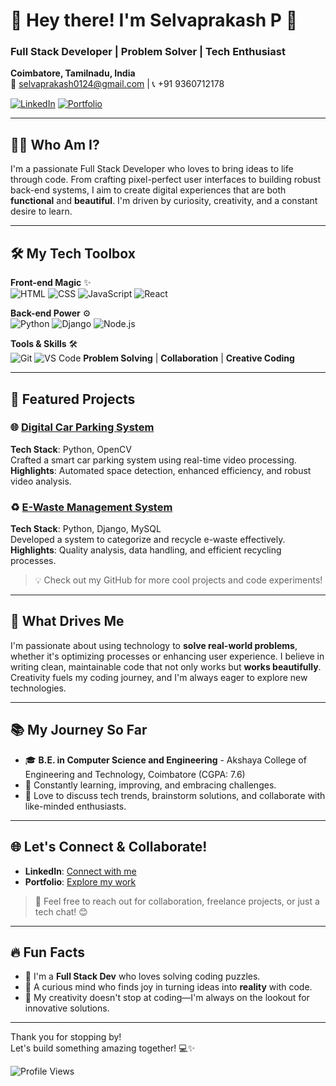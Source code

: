 # 🌟 Hey there! I'm Selvaprakash P 🌟  
### Full Stack Developer | Problem Solver | Tech Enthusiast  
**Coimbatore, Tamilnadu, India**  
📧 [selvaprakash0124@gmail.com](mailto:selvaprakash0124@gmail.com) | 📞 +91 9360712178  

[![LinkedIn](https://img.shields.io/badge/LinkedIn-Profile-blue?style=for-the-badge&logo=linkedin)](https://www.linkedin.com/in/selvaprakash-p) [![Portfolio](https://img.shields.io/badge/Portfolio-Visit-orange?style=for-the-badge&logo=github)](https://selvasaha.github.io/portfolio)

---

## 👨‍💻 Who Am I?  
I'm a passionate Full Stack Developer who loves to bring ideas to life through code. From crafting pixel-perfect user interfaces to building robust back-end systems, I aim to create digital experiences that are both **functional** and **beautiful**. I'm driven by curiosity, creativity, and a constant desire to learn.

---

## 🛠️ My Tech Toolbox  
**Front-end Magic** ✨  
![HTML](https://img.shields.io/badge/HTML-E34F26?style=flat-square&logo=html5&logoColor=white) 
![CSS](https://img.shields.io/badge/CSS-1572B6?style=flat-square&logo=css3&logoColor=white) 
![JavaScript](https://img.shields.io/badge/JavaScript-F7DF1E?style=flat-square&logo=javascript&logoColor=black) 
![React](https://img.shields.io/badge/React-61DAFB?style=flat-square&logo=react&logoColor=black)

**Back-end Power** ⚙️  
![Python](https://img.shields.io/badge/Python-3776AB?style=flat-square&logo=python&logoColor=white) 
![Django](https://img.shields.io/badge/Django-092E20?style=flat-square&logo=django&logoColor=white) 
![Node.js](https://img.shields.io/badge/Node.js-339933?style=flat-square&logo=node.js&logoColor=white)

**Tools & Skills** 🛠️  
![Git](https://img.shields.io/badge/Git-F05032?style=flat-square&logo=git&logoColor=white) 
![VS Code](https://img.shields.io/badge/VS%20Code-007ACC?style=flat-square&logo=visual-studio-code&logoColor=white) 
**Problem Solving** | **Collaboration** | **Creative Coding**

---

## 🚀 Featured Projects  

### 🌐 [Digital Car Parking System](https://github.com/your-project-link)  
**Tech Stack**: Python, OpenCV  
Crafted a smart car parking system using real-time video processing.  
**Highlights**: Automated space detection, enhanced efficiency, and robust video analysis.

### ♻️ [E-Waste Management System](https://github.com/your-project-link)  
**Tech Stack**: Python, Django, MySQL  
Developed a system to categorize and recycle e-waste effectively.  
**Highlights**: Quality analysis, data handling, and efficient recycling processes.

> 💡 Check out my GitHub for more cool projects and code experiments!

---

## 🌱 What Drives Me  
I'm passionate about using technology to **solve real-world problems**, whether it's optimizing processes or enhancing user experience. I believe in writing clean, maintainable code that not only works but **works beautifully**. Creativity fuels my coding journey, and I'm always eager to explore new technologies.

---

## 📚 My Journey So Far  
- 🎓 **B.E. in Computer Science and Engineering** - Akshaya College of Engineering and Technology, Coimbatore (CGPA: 7.6)
- 🧠 Constantly learning, improving, and embracing challenges.
- 💬 Love to discuss tech trends, brainstorm solutions, and collaborate with like-minded enthusiasts.

---

## 🌐 Let's Connect & Collaborate!  
- **LinkedIn**: [Connect with me](https://www.linkedin.com/in/selvaprakash-p)  
- **Portfolio**: [Explore my work](https://selvasaha.github.io/portfolio)  

> 💬 Feel free to reach out for collaboration, freelance projects, or just a tech chat! 😊

---

## 🔥 Fun Facts  
- 🚀 I'm a **Full Stack Dev** who loves solving coding puzzles.  
- 🌌 A curious mind who finds joy in turning ideas into **reality** with code.  
- 🎨 My creativity doesn't stop at coding—I'm always on the lookout for innovative solutions.

---

Thank you for stopping by!  
Let's build something amazing together! 💻✨

![Profile Views](https://komarev.com/ghpvc/?username=selvasaha&style=flat-square)
